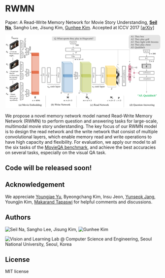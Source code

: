 # RWMN
Paper: A Read-Write Memory Network for Movie Story Understanding, **[Seil Na](https://seilna.github.io/)**, Sangho Lee, Jisung Kim, [Gunhee Kim](http://www.cs.cmu.edu/~gunhee/). Accepted at ICCV 2017 [[arXiv]](https://arxiv.org/abs/1709.09345) 

![main_figure](assets/rwmn.png)

We propose a novel memory network model named Read-Write Memory Network (RWMN) to perform question and answering tasks for large-scale, multimodal movie story understanding. The key focus of our RWMN model is to design the read network and the write network that consist of multiple convolutional layers, which enable memory read and write operations to have high capacity and flexibility. For evaluation, we apply our model to all the six tasks of the [MovieQA benchmark](http://movieqa.cs.toronto.edu/home/), and achieve the best accuracies on several tasks, especially on the visual QA task.

## Code will be released soon!

## Acknowledgement
We appreciate [Youngjae Yu](https://yj-yu.github.io/home/), Byeongchang Kim, Insu Jeon, [Yunseok Jang](https://yunseokjang.github.io/), Youngjin Kim, [Makarand Tapaswi](http://www.cs.toronto.edu/~makarand/) for helpful comments and discussions.

## Authors
![Seil Na](seilna.github.io), Sangho Lee, Jisung Kim, ![Gunhee Kim](http://www.cs.cmu.edu/~gunhee/)

![Vision and Learning Lab](https://vision.snu.ac.kr) @ Computer Science and Engineering, Seoul National University, Seoul, Korea

## License
MIT license
